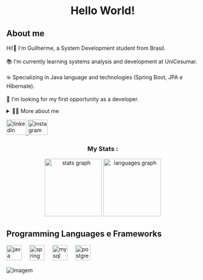 <h1 align="center">Hello World!</h1>

<!--ABOUT ME -->

<h2 align="left">About me</h2>

<p align="left">Hi!👋 I'm Guilherme, a System Development student from Brasil.<br><br>📚 I'm currently learning systems analysis and development at UniCesumar.<br><br>☕ Specializing in Java language and technologies (Spring Boot, JPA e Hibernate).<br><br>🔭 I'm looking for my first opportunity as a developer.</p>

<details>
   <summary>👨‍💻 More about me</summary>
     <p></p>
  - 💬 I’m Guilherme, 21 years old, and I have a strong passion for learning. Right now, I’m specializing in Java, focusing on programming to build a solid career in technology. I love studying and reading books, always eager to expand my knowledge. Outside of my studies, I enjoy staying active by practicing sports. In my free time, I also like to play games as a way to relax and unwind. Balancing both my intellectual and physical growth is something I truly enjoy.
</details>


<!-- CONTACTS -->
   <p></p>
<div align="left">
  <a href="https://www.linkedin.com/in/guilherme-souza-83b405279/" target="_blank">
    <img src="https://raw.githubusercontent.com/maurodesouza/profile-readme-generator/master/src/assets/icons/social/linkedin/default.svg" width="52" height="40" alt="linkedin logo"  />
  </a>
  <a href="https://www.instagram.com/gui.souza.m/" target="_blank">
    <img src="https://raw.githubusercontent.com/maurodesouza/profile-readme-generator/master/src/assets/icons/social/instagram/default.svg" width="52" height="40" alt="instagram logo"  />
  </a>
</div>

<!-- ANALYTICS -->
<h3 align="center">My Stats :</h3>
<div align="center">
  <img src="https://github-readme-stats.vercel.app/api?username=GM-Souza&hide_title=false&hide_rank=false&show_icons=true&include_all_commits=true&count_private=true&disable_animations=false&theme=transparent&locale=en&hide_border=false&order=1" height="150" alt="stats graph"  />
  <img src="https://github-readme-stats.vercel.app/api/top-langs?username=GM-Souza&locale=en&hide_title=false&layout=compact&card_width=320&langs_count=5&theme=transparent&hide_border=false&order=2" height="150" alt="languages graph"  />
</div>

<h2 align="left">Programming Languages e Frameworks</h2>

<!-- SKILLS -->

<div align="left">
  <img src="https://cdn.jsdelivr.net/gh/devicons/devicon/icons/java/java-original.svg" height="40" alt="java logo"  />
  <img width="12" />
  <img src="https://cdn.jsdelivr.net/gh/devicons/devicon/icons/spring/spring-original.svg" height="40" alt="spring logo"  />
  <img width="12" />
  <img src="https://cdn.jsdelivr.net/gh/devicons/devicon/icons/mysql/mysql-original.svg" height="40" alt="mysql logo"  />
  <img width="12" />
  <img src="https://cdn.jsdelivr.net/gh/devicons/devicon/icons/postgresql/postgresql-original.svg" height="40" alt="postgresql logo"  />
</div>

<!-- GIF -->
<p align="left">
  <img align="center" src="https://github.com/user-attachments/assets/2e7cf482-99d9-4bb6-946f-5f3599dfe2d1" alt="Imagem">
</p>
